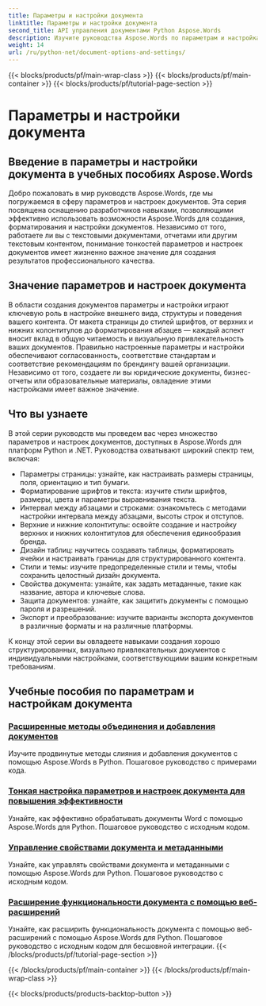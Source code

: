 ```yaml
---
title: Параметры и настройки документа
linktitle: Параметры и настройки документа
second_title: API управления документами Python Aspose.Words
description: Изучите руководства Aspose.Words по параметрам и настройкам документов в Python и .NET. Узнайте, как оптимизировать создание и форматирование документов с помощью пошаговых инструкций и примеров исходного кода.
weight: 14
url: /ru/python-net/document-options-and-settings/
---
```


{{< blocks/products/pf/main-wrap-class >}}
{{< blocks/products/pf/main-container >}}
{{< blocks/products/pf/tutorial-page-section >}}

# Параметры и настройки документа


## Введение в параметры и настройки документа в учебных пособиях Aspose.Words

Добро пожаловать в мир руководств Aspose.Words, где мы погружаемся в сферу параметров и настроек документов. Эта серия посвящена оснащению разработчиков навыками, позволяющими эффективно использовать возможности Aspose.Words для создания, форматирования и настройки документов. Независимо от того, работаете ли вы с текстовыми документами, отчетами или другим текстовым контентом, понимание тонкостей параметров и настроек документов имеет жизненно важное значение для создания результатов профессионального качества.

## Значение параметров и настроек документа

В области создания документов параметры и настройки играют ключевую роль в настройке внешнего вида, структуры и поведения вашего контента. От макета страницы до стилей шрифтов, от верхних и нижних колонтитулов до форматирования абзацев — каждый аспект вносит вклад в общую читаемость и визуальную привлекательность ваших документов. Правильно настроенные параметры и настройки обеспечивают согласованность, соответствие стандартам и соответствие рекомендациям по брендингу вашей организации. Независимо от того, создаете ли вы юридические документы, бизнес-отчеты или образовательные материалы, овладение этими настройками имеет важное значение.

## Что вы узнаете

В этой серии руководств мы проведем вас через множество параметров и настроек документов, доступных в Aspose.Words для платформ Python и .NET. Руководства охватывают широкий спектр тем, включая:

- Параметры страницы: узнайте, как настраивать размеры страницы, поля, ориентацию и тип бумаги.
- Форматирование шрифтов и текста: изучите стили шрифтов, размеры, цвета и параметры выравнивания текста.
- Интервал между абзацами и строками: ознакомьтесь с методами настройки интервала между абзацами, высоты строк и отступов.
- Верхние и нижние колонтитулы: освойте создание и настройку верхних и нижних колонтитулов для обеспечения единообразия бренда.
- Дизайн таблиц: научитесь создавать таблицы, форматировать ячейки и настраивать границы для структурированного контента.
- Стили и темы: изучите предопределенные стили и темы, чтобы сохранить целостный дизайн документа.
- Свойства документа: узнайте, как задать метаданные, такие как название, автора и ключевые слова.
- Защита документов: узнайте, как защитить документы с помощью пароля и разрешений.
- Экспорт и преобразование: изучите варианты экспорта документов в различные форматы и на различные платформы.

К концу этой серии вы овладеете навыками создания хорошо структурированных, визуально привлекательных документов с индивидуальными настройками, соответствующими вашим конкретным требованиям.

## Учебные пособия по параметрам и настройкам документа
### [Расширенные методы объединения и добавления документов](./join-append-documents/)
Изучите продвинутые методы слияния и добавления документов с помощью Aspose.Words в Python. Пошаговое руководство с примерами кода.
### [Тонкая настройка параметров и настроек документа для повышения эффективности](./manage-document-options-settings/)
Узнайте, как эффективно обрабатывать документы Word с помощью Aspose.Words для Python. Пошаговое руководство с исходным кодом.
### [Управление свойствами документа и метаданными](./document-properties-metadata/)
Узнайте, как управлять свойствами документа и метаданными с помощью Aspose.Words для Python. Пошаговое руководство с исходным кодом.
### [Расширение функциональности документа с помощью веб-расширений](./document-functionality-web-extensions/)
Узнайте, как расширить функциональность документа с помощью веб-расширений с помощью Aspose.Words для Python. Пошаговое руководство с исходным кодом для бесшовной интеграции.
{{< /blocks/products/pf/tutorial-page-section >}}

{{< /blocks/products/pf/main-container >}}
{{< /blocks/products/pf/main-wrap-class >}}

{{< blocks/products/products-backtop-button >}}
